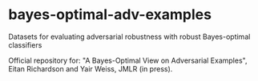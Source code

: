 # bayes-optimal-adv-examples
Datasets for evaluating adversarial robustness with robust Bayes-optimal classifiers

Official repository for:
"A Bayes-Optimal View on Adversarial Examples", Eitan Richardson and Yair Weiss, JMLR (in press).
